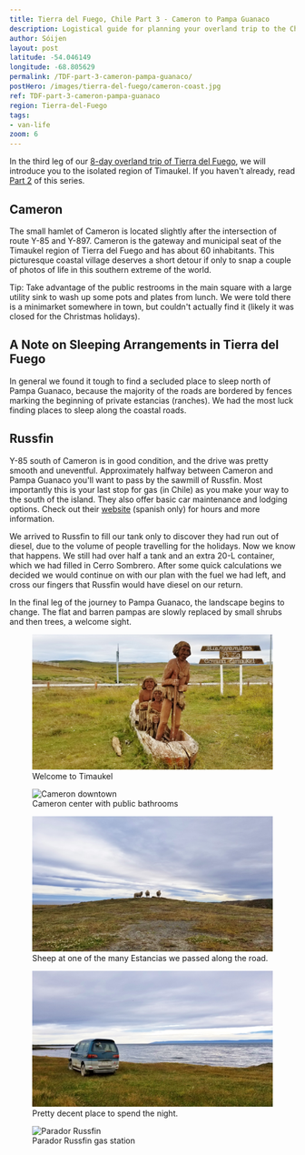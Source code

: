 ```yaml
---
title: Tierra del Fuego, Chile Part 3 - Cameron to Pampa Guanaco
description: Logistical guide for planning your overland trip to the Chilean side of Tierra del Fuego. Details of the route between Cameron and Pampa Guanaco.
author: Sóijen
layout: post
latitude: -54.046149
longitude: -68.805629
permalink: /TDF-part-3-cameron-pampa-guanaco/
postHero: /images/tierra-del-fuego/cameron-coast.jpg
ref: TDF-part-3-cameron-pampa-guanaco
region: Tierra-del-Fuego
tags:
- van-life
zoom: 6
---
```

In the third leg of our <a href="/tierra-del-fuego-van-overview/">8-day overland trip of Tierra del Fuego</a>, we will introduce you to the isolated region of Timaukel. If you haven't already, read <a href="/TDF-part-2-cerro-sombrero-cameron/">Part 2</a> of this series.

<h2>Cameron</h2>
The small hamlet of Cameron is located slightly after the intersection of route Y-85 and Y-897. Cameron is the gateway and municipal seat of the Timaukel region of Tierra del Fuego and has about 60 inhabitants. This picturesque coastal village deserves a short detour if only to snap a couple of photos of life in this southern extreme of the world.

<i class="fa fa-info-circle" style="color:#FFB300"></i> Tip: Take advantage of the public restrooms in the main square with a large utility sink to wash up some pots and plates from lunch. We were told there is a minimarket somewhere in town, but couldn't actually find it (likely it was closed for the Christmas holidays).

<h2>A Note on Sleeping Arrangements in Tierra del Fuego</h2>
In general we found it tough to find a secluded place to sleep north of Pampa Guanaco, because the majority of the roads are bordered by fences marking the beginning of private estancias (ranches). We had the most luck finding places to sleep along the coastal roads.

<h2> Russfin </h2>
Y-85 south of Cameron is in good condition, and the drive was pretty smooth and uneventful. Approximately halfway between Cameron and Pampa Guanaco you'll want to pass by the sawmill of Russfin. Most importantly this is your last stop for gas (in Chile) as you make your way to the south of the island. They also offer basic car maintenance and lodging options. Check out their <a href="https://www.paradorrussfin.cl/" target="_blank">website</a> (spanish only) for hours and more information.

We arrived to Russfin to fill our tank only to discover they had run out of diesel, due to the volume of people travelling for the holidays. Now we know that happens. We still had over half a tank and an extra 20-L container, which we had filled in Cerro Sombrero. After some quick calculations we decided we would continue on with our plan with the fuel we had left, and cross our fingers that Russfin would have diesel on our return.

In the final leg of the journey to Pampa Guanaco, the landscape begins to change. The flat and barren pampas are slowly replaced by small shrubs and then trees, a welcome sight.

<figure class="figure">
  <img class="image" src="/images/tierra-del-fuego/bienvenido-timaukel.jpg"
      alt="Welcome to Timaukel">
     <figcaption class="img-caption">Welcome to Timaukel</figcaption>
</figure>
<figure class="figure">
  <img class="image" src="/images/tierra-del-fuego/cameron-center.jpg"
      alt="Cameron downtown">
     <figcaption class="img-caption">Cameron center with public bathrooms</figcaption>
</figure>
<figure class="figure">
  <img class="image" src="/images/tierra-del-fuego/obejas.jpg"
      alt="Sheep in Tierra del Fuego">
     <figcaption class="img-caption">Sheep at one of the many Estancias we passed along the road.</figcaption>
</figure>
<figure class="figure">
  <img class="image" src="/images/tierra-del-fuego/cameron-camp.jpg"
      alt="Van life near Cameron Chile">
     <figcaption class="img-caption">Pretty decent place to spend the night.</figcaption>
</figure>
<figure class="figure">
  <img class="image" src="/images/tierra-del-fuego/russfin.jpg"
      alt="Parador Russfin ">
     <figcaption class="img-caption">Parador Russfin gas station</figcaption>
</figure>
